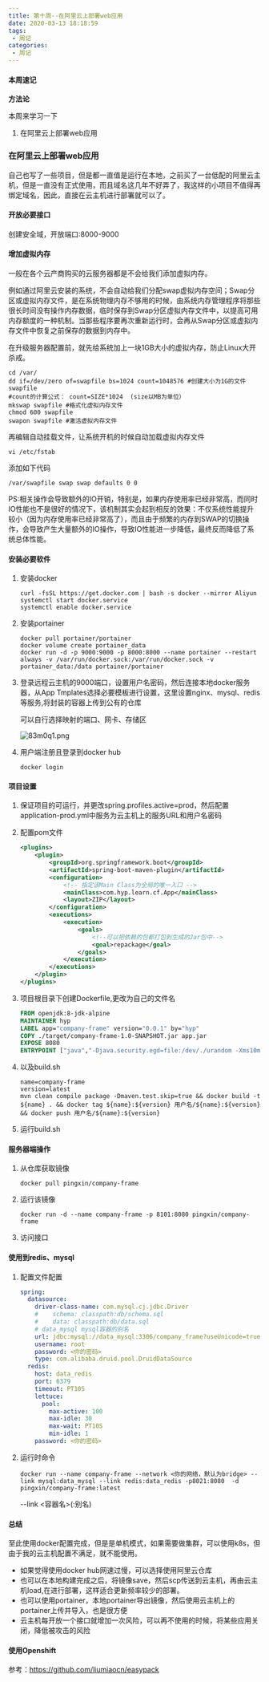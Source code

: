 ```yaml
---
title: 第十周--在阿里云上部署web应用
date: 2020-03-13 18:18:59
tags:
 - 周记
categories:
 - 周记
---
```


#### 本周速记

**方法论**

本周来学习一下

1. 在阿里云上部署web应用

<!--more-->

### 在阿里云上部署web应用

自己也写了一些项目，但是都一直值是运行在本地，之前买了一台低配的阿里云主机，但是一直没有正式使用，而且域名这几年不好弄了，我这样的小项目不值得再绑定域名，因此，直接在云主机进行部署就可以了。

#### 开放必要接口

创建安全域，开放端口:8000-9000

#### 增加虚拟内存

一般在各个云产商购买的云服务器都是不会给我们添加虚拟内存。

例如通过阿里云安装的系统，不会自动给我们分配swap虚拟内存空间；Swap分区或虚拟内存文件，是在系统物理内存不够用的时候，由系统内存管理程序将那些很长时间没有操作内存数据，临时保存到Swap分区虚拟内存文件中，以提高可用内存额度的一种机制。当那些程序要再次重新运行时，会再从Swap分区或虚拟内存文件中恢复之前保存的数据到内存中。

在升级服务器配置前，就先给系统加上一块1GB大小的虚拟内存，防止Linux大开杀戒。

```
cd /var/
dd if=/dev/zero of=swapfile bs=1024 count=1048576 #创建大小为1G的文件swapfile
#count的计算公式： count=SIZE*1024  (size以MB为单位）
mkswap swapfile #格式化虚拟内存文件
chmod 600 swapfile
swapon swapfile #激活虚拟内存文件
```

再编辑自动挂载文件，让系统开机的时候自动加载虚拟内存文件

```
vi /etc/fstab
```

添加如下代码

```
/var/swapfile swap swap defaults 0 0
```

PS:相关操作会导致额外的IO开销，特别是，如果内存使用率已经非常高，而同时IO性能也不是很好的情况下，该机制其实会起到相反的效果：不仅系统性能提升较小（因为内存使用率已经非常高了），而且由于频繁的内存到SWAP的切换操作，会导致产生大量额外的IO操作，导致IO性能进一步降低，最终反而降低了系统总体性能。

#### 安装必要软件

1. 安装docker

   ```shell
   curl -fsSL https://get.docker.com | bash -s docker --mirror Aliyun
   systemctl start docker.service
   systemctl enable docker.service
   ```

2. 安装portainer

   ```
   docker pull portainer/portainer
   docker volume create portainer_data
   docker run -d -p 9000:9000 -p 8000:8000 --name portainer --restart always -v /var/run/docker.sock:/var/run/docker.sock -v portainer_data:/data portainer/portainer
   ```

3. 登录远程云主机的9000端口，设置用户名密码，然后连接本地docker服务器，从App Tmplates选择必要模板进行设置，这里设置nginx、mysql、redis等服务,将封装的容器上传到公有的仓库

   可以自行选择映射的端口、网卡、存储区

   ![83m0q1.png](https://s1.ax1x.com/2020/03/15/83m0q1.png)

4. 用户端注册且登录到docker hub

   ```
   docker login
   ```

#### 项目设置

1. 保证项目的可运行，并更改spring.profiles.active=prod，然后配置application-prod.yml中服务为云主机上的服务URL和用户名密码

2. 配置pom文件

   ```xml
   <plugins>
       <plugin>
           <groupId>org.springframework.boot</groupId>
           <artifactId>spring-boot-maven-plugin</artifactId>
           <configuration>
               <!-- 指定该Main Class为全局的唯一入口 -->
               <mainClass>com.hyp.learn.cf.App</mainClass>
               <layout>ZIP</layout>
           </configuration>
           <executions>
               <execution>
                   <goals>
                       <!--可以把依赖的包都打包到生成的Jar包中-->
                       <goal>repackage</goal>
                   </goals>
               </execution>
           </executions>
       </plugin>
   </plugins>
   ```

   

3. 项目根目录下创建Dockerfile,更改为自己的文件名

   ```dockerfile
   FROM openjdk:8-jdk-alpine
   MAINTAINER hyp
   LABEL app="company-frame" version="0.0.1" by="hyp"
   COPY ./target/company-frame-1.0-SNAPSHOT.jar app.jar
   EXPOSE 8080
   ENTRYPOINT ["java","-Djava.security.egd=file:/dev/./urandom -Xms10m -Xmx128m","-jar","/app.jar"]
   ```

4. 以及build.sh

   ```
   name=company-frame
   version=latest
   mvn clean compile package -Dmaven.test.skip=true && docker build -t ${name} . && docker tag ${name}:${version} 用户名/${name}:${version} && docker push 用户名/${name}:${version} 
   ```

5. 运行build.sh

#### 服务器端操作

1. 从仓库获取镜像

   ```
   docker pull pingxin/company-frame
   ```

2. 运行该镜像

   ```
   docker run -d --name company-frame -p 8101:8080 pingxin/company-frame
   ```

3. 访问接口

#### 使用到redis、mysql

1. 配置文件配置

   ```yml
   spring:
     datasource:
       driver-class-name: com.mysql.cj.jdbc.Driver
       #    schema: classpath:db/schema.sql
       #    data: classpath:db/data.sql
       # data_mysql mysql容器的别名
       url: jdbc:mysql://data_mysql:3306/company_frame?useUnicode=true&characterEncoding=utf-8&useSSL=false&allowPublicKeyRetrieval=true
       username: root
       password: <你的密码>
       type: com.alibaba.druid.pool.DruidDataSource
     redis:
       host: data_redis
       port: 6379
       timeout: PT10S
       lettuce:
         pool:
           max-active: 100
           max-idle: 30
           max-wait: PT10S
           min-idle: 1
       password: <你的密码>
   ```

2. 运行时命令

   ```
   docker run --name company-frame --network <你的网络，默认为bridge> --link mysql:data_mysql --link redis:data_redis -p8021:8080  -d pingxin/company-frame:latest
   ```

   --link <容器名>(:别名)

#### 总结

至此使用docker配置完成，但是是单机模式，如果需要做集群，可以使用k8s，但由于我的云主机配置不满足，就不能使用。

- 如果觉得使用docker hub网速过慢，可以选择使用阿里云仓库
- 也可以在本地构建完成之后，将镜像save，然后scp传送到云主机，再由云主机load,在进行部署，这样适合更新频率较少的部署。
- 也可以使用portainer，本地portainer导出镜像，然后使用云主机上的portainer上传并导入，也是很方便
- 云主机每开放一个接口就增加一次风险，可以再不使用的时候，将某些应用关闭，降低被攻击的风险

#### 使用Openshift

参考：<https://github.com/liumiaocn/easypack>